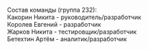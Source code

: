 Состав команды (группа 232):  
Какорин Никита - руководитель/разработчик  
Королев Евгений - разработчик   
Жарков Никита - тестировщик/разработчик   
Бетехтин Артём - аналитик/разработчик  
  
